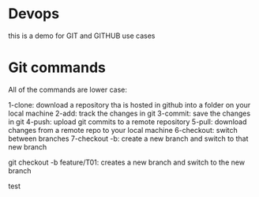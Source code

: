 # Devops
this is a demo for GIT and GITHUB use cases

# Git commands
All of the commands are lower case:

1-clone: download a repository tha is hosted in github into a folder on your local machine
2-add: track the changes in git
3-commit: save the changes in git
4-push: upload git commits to a remote repository
5-pull: download changes from a remote repo to your local machine
6-checkout: switch between branches
7-checkout -b: create a new branch and switch to that new branch


git checkout -b feature/T01: creates a new branch and switch to the new branch

test

